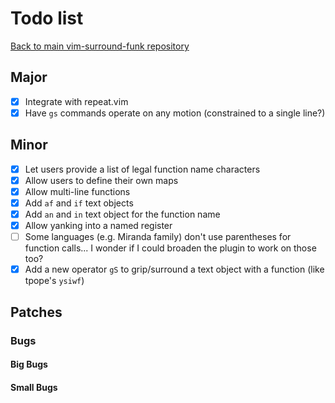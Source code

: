 # Todo list

[Back to main vim-surround-funk repository](https://github.com/Matt-A-Bennett/vim-surround-funk)

## Major
- [x] Integrate with repeat.vim
- [x] Have `gs` commands operate on any motion (constrained to a single line?)

## Minor
- [x] Let users provide a list of legal function name characters
- [x] Allow users to define their own maps
- [x] Allow multi-line functions
- [x] Add `af` and `if` text objects
- [x] Add `an` and `in` text object for the function name
- [x] Allow yanking into a named register
- [ ] Some languages (e.g. Miranda family) don't use parentheses for function
      calls... I wonder if I could broaden the plugin to work on those too?
- [x] Add a new operator `gS` to grip/surround a text object with a function
      (like tpope's `ysiwf`)

## Patches

### Bugs

#### Big Bugs

#### Small Bugs
